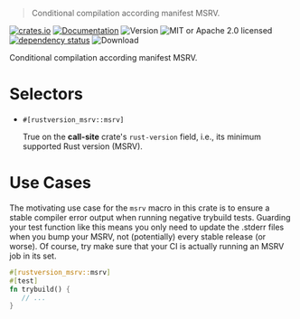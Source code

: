 > Conditional compilation according manifest MSRV.

<!-- prettier-ignore-start -->

[![crates.io](https://img.shields.io/crates/v/rustversion-msrv?label=latest)](https://crates.io/crates/rustversion-msrv)
[![Documentation](https://docs.rs/rustversion-msrv/badge.svg?version=0.100.0)](https://docs.rs/rustversion-msrv/0.100.0)
![Version](https://img.shields.io/badge/rustc-1.63+-ab6000.svg)
![MIT or Apache 2.0 licensed](https://img.shields.io/crates/l/rustversion-msrv.svg)
<br />
[![dependency status](https://deps.rs/crate/rustversion-msrv/0.100.0/status.svg)](https://deps.rs/crate/rustversion-msrv/0.100.0)
![Download](https://img.shields.io/crates/d/rustversion-msrv.svg)

<!-- prettier-ignore-end -->

<!-- cargo-rdme start -->

Conditional compilation according manifest MSRV.

# Selectors

- `#[rustversion_msrv::msrv]`

  True on the **call-site** crate's `rust-version` field, i.e., its minimum supported Rust
  version (MSRV).

# Use Cases

The motivating use case for the `msrv` macro in this crate is to ensure a stable compiler error
output when running negative trybuild tests. Guarding your test function like this means you
only need to update the .stderr files when you bump your MSRV, not (potentially) every stable
release (or worse). Of course, try make sure that your CI is actually running an MSRV job in its
set.

```rust
#[rustversion_msrv::msrv]
#[test]
fn trybuild() {
   // ...
}
```

<!-- cargo-rdme end -->
